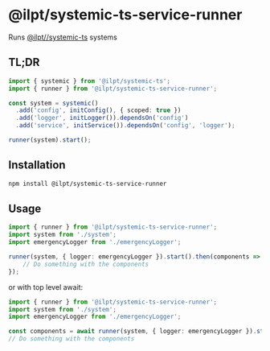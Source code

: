 # @ilpt/systemic-ts-service-runner

Runs [@ilpt//systemic-ts](https://www.npmjs.com/package/@ilpt/systemic-ts) systems

## TL;DR

```typescript
import { systemic } from '@ilpt/systemic-ts';
import { runner } from '@ilpt/systemic-ts-service-runner';

const system = systemic()
  .add('config', initConfig(), { scoped: true })
  .add('logger', initLogger()).dependsOn('config')
  .add('service', initService()).dependsOn('config', 'logger');

runner(system).start();
```

## Installation

```bash
npm install @ilpt/systemic-ts-service-runner
```

## Usage

```typescript
import { runner } from '@ilpt/systemic-ts-service-runner';
import system from './system';
import emergencyLogger from './emergencyLogger';

runner(system, { logger: emergencyLogger }).start().then(components => {
    // Do something with the components
});
```

or with top level await:

```typescript
import { runner } from '@ilpt/systemic-ts-service-runner';
import system from './system';
import emergencyLogger from './emergencyLogger';

const components = await runner(system, { logger: emergencyLogger }).start();
// Do something with the components
```
